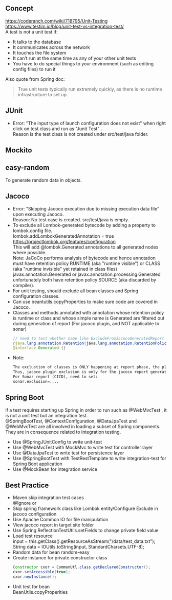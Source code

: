 ## Concept
https://coderanch.com/wiki/718795/Unit-Testing
https://www.testim.io/blog/unit-test-vs-integration-test/  
A test is not a unit test if:
- It talks to the database
- It communicates across the network
- It touches the file system
- It can’t run at the same time as any of your other unit tests
- You have to do special things to your environment (such as editing config files) to run it

Also quote from Spring doc:  
>True unit tests typically run extremely quickly, as there is no runtime infrastructure to set up.  

## JUnit
- Error: "The input type of launch configuration does not exist" when right click on test class and run as "Junit Test" .  
  Reason is the test class is not created under src/test/java folder.  

## Mockito  

## easy-random
To generate random data in objects.  

## Jacoco
- Error: "Skipping Jacoco execution due to missing execution data file" upon executing Jacoco.  
  Reason: No test case is created. src/test/java is empty.
- To exclude all Lombok-generated bytecode by adding a property to lombok.config file.  
  lombok.addLombokGeneratedAnnotation = true  
  https://projectlombok.org/features/configuration  
  This will add @lombok.Generated annotations to all generated nodes where possible.  
  Note: JaCoCo performs analysis of bytecode and hence annotation must have retention policy RUNTIME (aka "runtime visible") or CLASS (aka "runtime invisible" yet retained in class files)  
  javax.annotation.Generated or javax.annotation.processing.Generated unfortunately both have retention policy SOURCE (aka discarded by compiler).
- For unit testing, should exclude all bean classes and Spring configuration classes.  
- Can use beantutils.copyProperties to make sure code are covered in Jacoco.
- Classes and methods annotated with annotation whose retention policy is runtime or class and whose simple name is Generated are filtered out during generation of report (For jacoco plugin, and NOT applicable to sonar)  
  ```java
  // need to test whether name like ExcludeFromJacocoGeneratedReport is working or not???
  @java.lang.annotation.Retention(java.lang.annotation.RetentionPolicy.RUNTIME)
  @interface Generated {}
  ```
- Note: 
  ```txt
  The exclustion of classes is ONLY happening at report phase, the plugin or sonarType is generating report from jacoco result jacoco-unit.exec.
  Thus, jacoco plugin exclusion is only for the jacoco report generated under folder /site/jacoco.  
  For Sonar report (CICD), need to set:  
  sonar.exclusion=....
  ```

## Spring Boot
if a test requires starting up Spring in order to run such as @WebMvcTest , it is not a unit test but an integration test.  
@SpringBootTest, @ContextConfiguration, @DataJpaTest and @WebMvcTest are all involved in loading a subset of Spring components. They are in consequence related to integration testing.  
- Use @SpringJUnitConfig to write unit-test
- Use @WebMvcTest with MockMvc to write test for controller layer
- Use @DataJpaTest to write test for persistence layer
- Use @SpringBootTest with TestRestTemplate to write integration-test for Spring Boot application
- Use @MockBean for integration service

## Best Practice
- Maven skip integration test cases  
  @Ignore or 
- Skip spring framework class like Lombok entity/Configure
  Exclude in jacoco configuration
- Use Apache Common IO for file manipulation
- View jacoco report in target site folder
- Use Spring ReflectionTestUtils.setFields to change private field value
- Load test resource  
  input = this.getClass().getResourceAsStream("/data/test_data.txt");
  String data = IOUtils.toString(input, StandardCharsets.UTF-8);
- Random data for bean
  random-easy
- Create instance for private constructor class  
  ```java
  Constructor cxor = CommonUtl.class.getDeclaredConstructor();  
  cxor.setAccessible(true);  
  cxor.newInstance();  
  ```
- Unit test for bean  
  BeanUtils.copyProperities  
